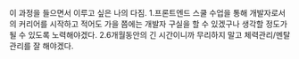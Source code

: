이 과정을 들으면서 이루고 싶은 나의 다짐.
1.프론트엔드 스쿨 수업을 통해 개발자로서의 커리어를 시작하고
적어도 가을 쯤에는 개발자 구실을 할 수 있겠구나 생각할 정도가 될 수 있도록
노력해야겠다.
2.6개월동안의 긴 시간이니까 무리하지 말고 체력관리/멘탈관리를 잘 해야겠다.
